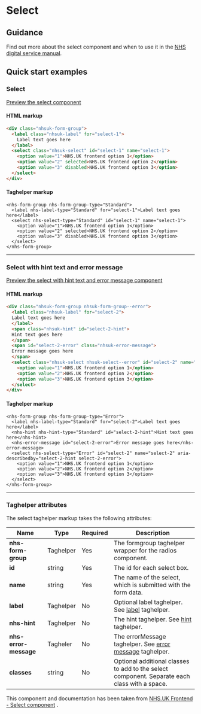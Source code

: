 ﻿# Select

## Guidance

Find out more about the select component and when to use it in the [NHS digital service manual](https://beta.nhs.uk/service-manual/styles-components-patterns/select).

## Quick start examples

### Select

[Preview the select component](https://dotnetcorefelpoc.azurewebsites.net/components/select)

#### HTML markup

```html
<div class="nhsuk-form-group">
  <label class="nhsuk-label" for="select-1">
    Label text goes here
  </label>
  <select class="nhsuk-select" id="select-1" name="select-1">
    <option value="1">NHS.UK frontend option 1</option>
    <option value="2" selected>NHS.UK frontend option 2</option>
    <option value="3" disabled>NHS.UK frontend option 3</option>
  </select>
</div>
```

#### Taghelper markup

```
<nhs-form-group nhs-form-group-type="Standard">
  <label nhs-label-type="Standard" for="select-1">Label text goes here</label>
  <select nhs-select-type="Standard" id="select-1" name="select-1">
    <option value="1">NHS.UK frontend option 1</option>
    <option value="2" selected>NHS.UK frontend option 2</option>
    <option value="3" disabled>NHS.UK frontend option 3</option>
  </select>
</nhs-form-group>

```

---

### Select with hint text and error message

[Preview the select with hint text and error message component](https://dotnetcorefelpoc.azurewebsites.net/components/select-hint-error)

#### HTML markup

```html
<div class="nhsuk-form-group nhsuk-form-group--error">
  <label class="nhsuk-label" for="select-2">
  Label text goes here
  </label>
  <span class="nhsuk-hint" id="select-2-hint">
  Hint text goes here
  </span>
  <span id="select-2-error" class="nhsuk-error-message">
  Error message goes here
  </span>
  <select class="nhsuk-select nhsuk-select--error" id="select-2" name="select-2" aria-describedby="select-2-hint select-2-error">
    <option value="1">NHS.UK frontend option 1</option>
    <option value="2">NHS.UK frontend option 2</option>
    <option value="3">NHS.UK frontend option 3</option>
  </select>
</div>
```

#### Taghelper markup

```
<nhs-form-group nhs-form-group-type="Error">
  <label nhs-label-type="Standard" for="select-2">Label text goes here</label>
  <nhs-hint nhs-hint-type="Standard" id="select-2-hint">Hint text goes here</nhs-hint>
  <nhs-error-message id="select-2-error">Error message goes here</nhs-error-message>
  <select nhs-select-type="Error" id="select-2" name="select-2" aria-describedby="select-2-hint select-2-error">
    <option value="1">NHS.UK frontend option 1</option>
    <option value="2">NHS.UK frontend option 2</option>
    <option value="3">NHS.UK frontend option 3</option>
  </select>
</nhs-form-group>

```

---

### Taghelper attributes

The select taghelper markup takes the following attributes:

| Name                | Type     | Required  | Description                 |
| --------------------|----------|-----------|-----------------------------|
| **nhs-form-group**           | Taghelper   | Yes        | The formgroup taghelper wrapper for the radios component.|
| **id**              | string   | Yes       | The id for each select box. |
| **name**            | string   | Yes       | The name of the select, which is submitted with the form data. |
| **label**           | Taghelper   | No       | Optional label taghelper. See [label](https://github.com/nhsuk/frontend-dotnetcore/tree/master/src/NHSUKFrontEndLibraryTagHelpers/NHSUK.FrontEndLibrary.TagHelpers/Tags/Label) taghelper. |
| **nhs-hint**            | Taghelper   | No        | The hint taghelper. See [hint](https://github.com/nhsuk/frontend-dotnetcore/tree/master/src/NHSUKFrontEndLibraryTagHelpers/NHSUK.FrontEndLibrary.TagHelpers/Tags/Hint) taghelper. |
| **nhs-error-message**    | Tagheler   | No        | The errorMessage taghelper. See [error message](https://github.com/nhsuk/frontend-dotnetcore/tree/master/src/NHSUKFrontEndLibraryTagHelpers/NHSUK.FrontEndLibrary.TagHelpers/Tags/ErrorMessage) taghelper. |
| **classes**         | string   | No        | Optional additional classes to add to the select component. Separate each class with a space. |

This component and documentation has been taken from [NHS.UK Frontend - Select component](https://github.com/nhsuk/nhsuk-frontend/tree/master/packages/components/select) .
